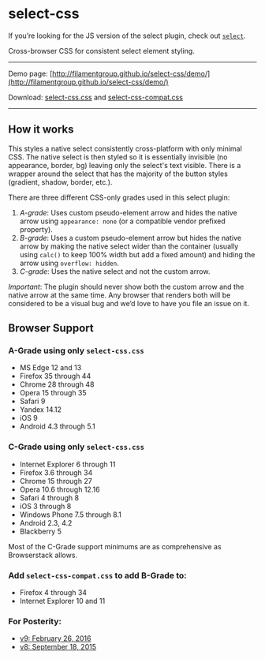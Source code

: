 select-css
==========

If you’re looking for the JS version of the select plugin, check out [`select`](https://github.com/filamentgroup/select).

Cross-browser CSS for consistent select element styling.

---

Demo page: [http://filamentgroup.github.io/select-css/demo/](http://filamentgroup.github.io/select-css/demo/)

Download: [select-css.css](https://github.com/filamentgroup/select-css/blob/master/src/select-css.css) and [select-css-compat.css](https://github.com/filamentgroup/select-css/blob/master/src/select-css-compat.css)

---

## How it works

This styles a native select consistently cross-platform with only minimal CSS. The native select is then styled so it is essentially invisible (no appearance, border, bg) leaving only the select's text visible. There is a wrapper around the select that has the majority of the button styles (gradient, shadow, border, etc.).

There are three different CSS-only grades used in this select plugin:

1. *A-grade*: Uses custom pseudo-element arrow and hides the native arrow using `appearance: none` (or a compatible vendor prefixed property).
1. *B-grade*: Uses a custom pseudo-element arrow but hides the native arrow by making the native select wider than the container (usually using <code>calc()</code> to keep 100% width but add a fixed amount) and hiding the arrow using <code>overflow: hidden</code>.
1. *C-grade*: Uses the native select and not the custom arrow.

*Important*: The plugin should never show both the custom arrow and the native arrow at the same time. Any browser that renders both will be considered to be a visual bug and we’d love to have you file an issue on it.


## Browser Support

### A-Grade using only `select-css.css`

* MS Edge 12 and 13
* Firefox 35 through 44
* Chrome 28 through 48
* Opera 15 through 35
* Safari 9
* Yandex 14.12
* iOS 9
* Android 4.3 through 5.1

### C-Grade using only `select-css.css`

* Internet Explorer 6 through 11
* Firefox 3.6 through 34
* Chrome 15 through 27
* Opera 10.6 through 12.16
* Safari 4 through 8
* iOS 3 through 8
* Windows Phone 7.5 through 8.1
* Android 2.3, 4.2
* Blackberry 5

Most of the C-Grade support minimums are as comprehensive as Browserstack allows.

### Add `select-css-compat.css` to add B-Grade to:

* Firefox 4 through 34
* Internet Explorer 10 and 11

### For Posterity:

* [v9: February 26, 2016](http://output.jsbin.com/wurazow)
* [v8: September 18, 2015](http://output.jsbin.com/yaruh)
